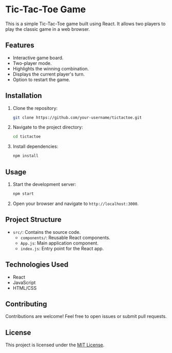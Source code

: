 # Tic-Tac-Toe Game

This is a simple Tic-Tac-Toe game built using React. It allows two players to play the classic game in a web browser.

## Features

- Interactive game board.
- Two-player mode.
- Highlights the winning combination.
- Displays the current player's turn.
- Option to restart the game.

## Installation

1. Clone the repository:
    ```bash
    git clone https://github.com/your-username/tictactoe.git
    ```
2. Navigate to the project directory:
    ```bash
    cd tictactoe
    ```
3. Install dependencies:
    ```bash
    npm install
    ```

## Usage

1. Start the development server:
    ```bash
    npm start
    ```
2. Open your browser and navigate to `http://localhost:3000`.

## Project Structure

- `src/`: Contains the source code.
  - `components/`: Reusable React components.
  - `App.js`: Main application component.
  - `index.js`: Entry point for the React app.

## Technologies Used

- React
- JavaScript
- HTML/CSS

## Contributing

Contributions are welcome! Feel free to open issues or submit pull requests.

## License

This project is licensed under the [MIT License](LICENSE).
